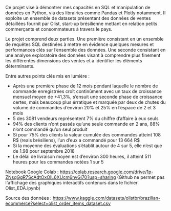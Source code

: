 Ce projet vise à démontrer mes capacités en SQL et manipulation de données en Python, via des librairies comme Pandas et Plotly notamment. Il exploite un ensemble de datasets présentant des données de ventes détaillées fournit par Olist, start-up brésilienne mettant en relation petits commerçants et consommateurs à travers le pays. 

Le projet comprend deux parties. Une première consistant en un ensemble de requêtes SQL destinées à mettre en évidence quelques mesures et performances clés sur l’ensemble des données. Une seconde consistant en une analyse exploratoire des données visant à comprendre plus finement les différentes dimensions des ventes et à identifier  les éléments déterminants.

Entre autres points clés mis en lumière : 
* Après une première phase de 12 mois pendant laquelle le nombre de commande enregistrées croît continûment avec un  taux de croissance mensuel moyen de +41,3%, s’ensuit une seconde phase de croissance certes, mais beaucoup plus érratique et marquée par deux de chutes du volume de commandes  d’environ 20% et 25% en l’espace de 2 et 3 mois
* 5 des 3081 vendeurs représentent 7% du chiffre d’affaire à eux seuls
* 94% des clients n’ont passés qu’une seule commande en 2 ans, 88% n’ont commandé qu’un seul produit
* Si pour 75% des clients la valeur cumulée des commandes atteint 108 R$ (reals brésiliens), l’un d’eux a commandé pour 13 664 R$
* Si la moyenne des évaluations s’établit autour de 4 sur 5, elle n’est que de 1.98 pour septembre 2018
* Le délai de livraison moyen est d’environ 300 heures, il atteint 511 heures pour les commandes notées 1 sur 5

Notebook Google Colab : https://colab.research.google.com/drive/1p-ZNsqGgR7ScAdtOxOIL6XUcm6nvGi70?usp=sharing (Github ne permet pas l'affichage des graphiques interactifs contenurs dans le fichier Olist_EDA.ipynb)

Source des données : https://www.kaggle.com/datasets/olistbr/brazilian-ecommerce?select=olist_order_items_dataset.csv 
